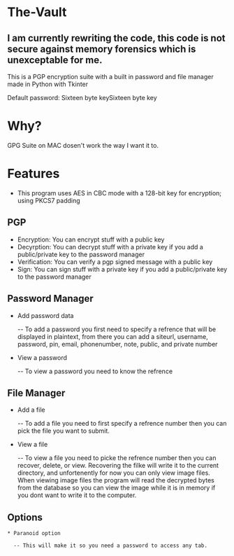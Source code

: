 # The-Vault

## I am currently rewriting the code, this code is not secure against memory forensics which is unexceptable for me.

This is a PGP encryption suite with a built in password and file manager made in Python with Tkinter


Default password:
Sixteen byte keySixteen byte key


# Why?

GPG Suite on MAC dosen't work the way I want it to.

# Features 

 * This program uses AES in CBC mode with a 128-bit key for encryption; using PKCS7 padding
 
## PGP
  * Encryption: You can encrypt stuff with a public key
  * Decyrption: You can decrypt stuff with a private key if you add a public/private key to the password manager
  * Verification: You can verify a pgp signed message with a public key
  * Sign: You can sign stuff with a private key if you add a public/private key to the password manager

## Password Manager
   * Add password data 
   
        -- To add a password you first need to  specify a refrence that will be displayed in plaintext, from there you can add a siteurl, username, password, pin, email, phonenumber, note, public, and private number
        
   * View a password
   
        -- To view a password you need to know the refrence

## File Manager
   * Add a file
   
       -- To add a file you need to first specify a refrence number then you can pick the file you want to submit.
       
   * View a file 
   
      -- To view a file you need to picke the refrence number then you can recover, delete, or view.  Recovering the filke will write it to the current directory, and unfortenently for now you can only view image files. When viewing image files the program will read the decrypted bytes from the database so you can view the image while it is in memory if you dont want to write it to the computer.


## Options
    * Paranoid option
    
      -- This will make it so you need a password to access any tab.
